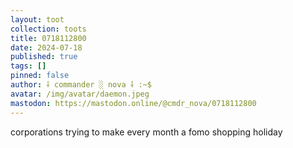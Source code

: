 ```yaml
---
layout: toot
collection: toots
title: 0718112800
date: 2024-07-18
published: true
tags: []
pinned: false
author: ⸸ commander ░ nova ⸸ :~$
avatar: /img/avatar/daemon.jpeg
mastodon: https://mastodon.online/@cmdr_nova/0718112800
---
```


corporations trying to make every month a fomo shopping holiday

